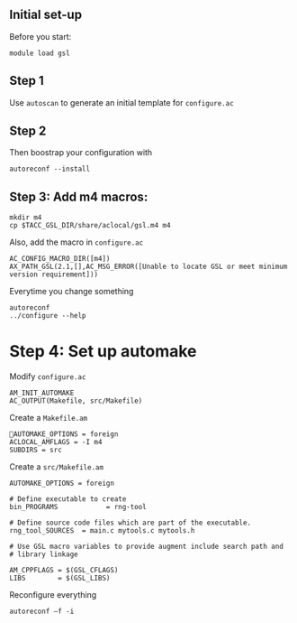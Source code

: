 ## Initial set-up

Before you start:

```
module load gsl
```

## Step 1
Use `autoscan` to generate an initial template for `configure.ac`

## Step 2
Then boostrap your configuration with
```
autoreconf --install
```

## Step 3: Add m4 macros:

```
mkdir m4
cp $TACC_GSL_DIR/share/aclocal/gsl.m4 m4
```

Also, add the macro in `configure.ac`

```
AC_CONFIG_MACRO_DIR([m4])
AX_PATH_GSL(2.1,[],AC_MSG_ERROR([Unable to locate GSL or meet minimum version requirement]))
```
Everytime you change something
```
autoreconf
../configure --help
```

# Step 4: Set up automake

Modify `configure.ac`
```
AM_INIT_AUTOMAKE
AC_OUTPUT(Makefile, src/Makefile)
```

Create a `Makefile.am`
```
AUTOMAKE_OPTIONS = foreign
ACLOCAL_AMFLAGS = -I m4
SUBDIRS = src
```

Create a `src/Makefile.am`
```
AUTOMAKE_OPTIONS = foreign

# Define executable to create
bin_PROGRAMS            = rng-tool

# Define source code files which are part of the executable. 
rng_tool_SOURCES  = main.c mytools.c mytools.h

# Use GSL macro variables to provide augment include search path and
# library linkage

AM_CPPFLAGS = $(GSL_CFLAGS)
LIBS        = $(GSL_LIBS)
```

Reconfigure everything
```
autoreconf –f -i
```



